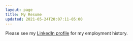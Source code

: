 ```yaml
---
layout: page
title: My Resume
updated: 2021-05-24T20:07:11-05:00
---
```


Please see my [LinkedIn profile]($linkedInProfile$) for my employment history.
